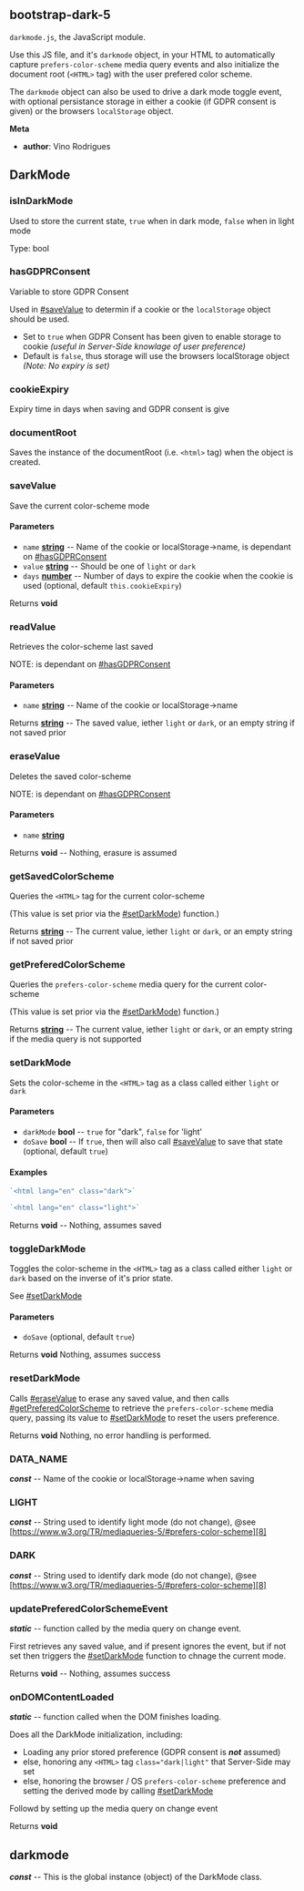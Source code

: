 <!-- Generated by documentation.js. Update this documentation by updating the source code. -->

## bootstrap-dark-5

`darkmode.js`, the JavaScript module.

Use this JS file, and it's `darkmode` object, in your HTML to automatically capture `prefers-color-scheme` media query
events and also initialize the document root (`<HTML>` tag) with the user prefered color scheme.

The `darkmode` object can also be used to drive a dark mode toggle event, with optional persistance
storage in either a cookie (if GDPR consent is given) or the browsers `localStorage` object.

**Meta**

-   **author**: Vino Rodrigues

## DarkMode

### isInDarkMode

Used to store the current state, `true` when in dark mode, `false` when in light mode

Type: bool

### hasGDPRConsent

Variable to store GDPR Consent

Used in [#saveValue][1] to determin if a cookie or the `localStorage` object should be used.

-   Set to `true` when GDPR Consent has been given to enable storage to cookie _(useful in Server-Side knowlage of user preference)_
-   Default is `false`, thus storage will use the browsers localStorage object _(Note: No expiry is set)_

### cookieExpiry

Expiry time in days when saving and GDPR consent is give

### documentRoot

Saves the instance of the documentRoot (i.e. `<html>` tag) when the object is created.

### saveValue

Save the current color-scheme mode

#### Parameters

-   `name` **[string][2]** \-- Name of the cookie or localStorage->name, is dependant on [#hasGDPRConsent][3]
-   `value` **[string][2]** \-- Should be one of `light` or `dark`
-   `days` **[number][4]** \-- Number of days to expire the cookie when the cookie is used (optional, default `this.cookieExpiry`)

Returns **void** 

### readValue

Retrieves the color-scheme last saved

NOTE: is dependant on [#hasGDPRConsent][3]

#### Parameters

-   `name` **[string][2]** \-- Name of the cookie or localStorage->name

Returns **[string][2]** \-- The saved value, iether `light` or `dark`, or an empty string if not saved prior

### eraseValue

Deletes the saved color-scheme

NOTE: is dependant on [#hasGDPRConsent][3]

#### Parameters

-   `name` **[string][2]** 

Returns **void** \-- Nothing, erasure is assumed

### getSavedColorScheme

Queries the `<HTML>` tag for the current color-scheme

(This value is set prior via the [#setDarkMode][5]) function.)

Returns **[string][2]** \-- The current value, iether `light` or `dark`, or an empty string if not saved prior

### getPreferedColorScheme

Queries the `prefers-color-scheme` media query for the current color-scheme

(This value is set prior via the [#setDarkMode][5]) function.)

Returns **[string][2]** \-- The current value, iether `light` or `dark`, or an empty string if the media query is not supported

### setDarkMode

Sets the color-scheme in the `<HTML>` tag as a class called either `light` or `dark`

#### Parameters

-   `darkMode` **bool** \-- `true` for "dark", `false` for 'light'
-   `doSave` **bool** \-- If `true`, then will also call [#saveValue][1] to save that state (optional, default `true`)

#### Examples

```javascript
`<html lang="en" class="dark">`
```

```javascript
`<html lang="en" class="light">`
```

Returns **void** \-- Nothing, assumes saved

### toggleDarkMode

Toggles the color-scheme in the `<HTML>` tag as a class called either `light` or `dark`
based on the inverse of it's prior state.

See [#setDarkMode][5]

#### Parameters

-   `doSave`   (optional, default `true`)

Returns **void** Nothing, assumes success

### resetDarkMode

Calls [#eraseValue][6] to erase any saved value, and then
calls [#getPreferedColorScheme][7] to retrieve the `prefers-color-scheme` media query,
passing its value to [#setDarkMode][5] to reset the users preference.

Returns **void** Nothing, no error handling is performed.

### DATA_NAME

**_const_** -- Name of the cookie or localStorage->name when saving

### LIGHT

**_const_** -- String used to identify light mode (do not change), @see [https://www.w3.org/TR/mediaqueries-5/#prefers-color-scheme][8]

### DARK

**_const_** -- String used to identify dark mode (do not change), @see [https://www.w3.org/TR/mediaqueries-5/#prefers-color-scheme][8]

### updatePreferedColorSchemeEvent

**_static_** -- function called by the media query on change event.

First retrieves any saved value, and if present ignores the event, but
if not set then triggers the [#setDarkMode][5] function to chnage the current mode.

Returns **void** \-- Nothing, assumes success

### onDOMContentLoaded

**_static_** -- function called when the DOM finishes loading.

Does all the DarkMode initialization, including:

-   Loading any prior stored preference (GDPR consent is **_not_** assumed)
-   else, honoring any `<HTML>` tag `class="dark|light"` that Server-Side may set
-   else, honoring the browser / OS `prefers-color-scheme` preference
    and setting the derived mode by calling [#setDarkMode][5]

Followd by setting up the media query on change event

Returns **void** 

## darkmode

**_const_** -- This is the global instance (object) of the DarkMode class.

[1]: #saveValue

[2]: https://developer.mozilla.org/docs/Web/JavaScript/Reference/Global_Objects/String

[3]: #hasGDPRConsent

[4]: https://developer.mozilla.org/docs/Web/JavaScript/Reference/Global_Objects/Number

[5]: #setDarkMode

[6]: #eraseValue

[7]: #getPreferedColorScheme

[8]: https://www.w3.org/TR/mediaqueries-5/#prefers-color-scheme
